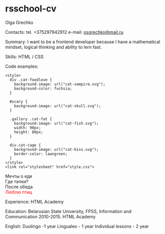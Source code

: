 # rsschool-cv 
Olga Grechko

Contacts: 
tel. +375297942912 e-mail: osgrechko@mail.ru

Summary:
I want to be a frontend developer because I have a mathematical mindset, logical thinking and ability to lern fast.

Skills:
HTML / CSS

Code examples:
<!DOCTYPE html>
<html>
  <head>
    <title>Испытание: наведение порядка</title>
    <meta charset="utf-8">

    <style>
      div .cat-foodlove {
        background-image: url("cat-vampire.svg");
        background-color: fuchsia;
      }

      #scary {
        background-image: url("cat-skull.svg");
      }

      .gallery .cat-fat {
        background-image: url("cat-fish.svg");
        width: 90px;
        height: 80px;
      }

      div.cat-cage {
        background-image: url("cat-hiss.svg");
        border-color: lawngreen;
      }
    </style>
    <link rel="stylesheet" href="style.css">
  </head>
  <body>
    <div class="gallery">
      <div class="picture cat-foodlove">Мечты о еде</div>
      <div class="picture cat-slippers" id="scary">Где тапки?</div>
      <div class="picture cat-fat">После обеда</div>
      <div class="picture cat-cage" style="color: red;">Люблю птиц</div>
    </div>
  </body>
</html>


Experience: HTML Academy

Education:
Belarusian State University, FPSS, Information and Communication 2010-2015.
HTML Academy

English: 
Duolingo -1 year
Lingualeo - 1 year
Individual lessons - 2 year
